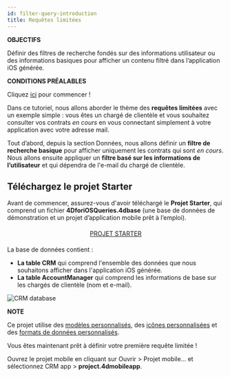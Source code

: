 ```yaml
---
id: filter-query-introduction
title: Requêtes limitées
---
```


<div class = "objectives"> 

**OBJECTIFS**

Définir des filtres de recherche fondés sur des informations utilisateur ou des informations basiques pour afficher un contenu filtré dans l’application iOS générée.</div> <div class = "prerequisites"> 

**CONDITIONS PRÉALABLES**

Cliquez [ici](prerequisites.html) pour commencer !</div> 

Dans ce tutoriel, nous allons aborder le thème des **requêtes limitées** avec un exemple simple : vous êtes un chargé de clientèle et vous souhaitez consulter vos contrats *en cours* en vous connectant simplement à votre application avec votre adresse mail.

Tout d’abord, depuis la section Données, nous allons définir un **filtre de recherche basique** pour afficher uniquement les contrats qui sont *en cours*. Nous allons ensuite appliquer un **filtre basé sur les informations de l’utilisateur** et qui dépendra de l'e-mail du chargé de clientèle.

## Téléchargez le projet Starter

Avant de commencer, assurez-vous d'avoir téléchargé le **Projet Starter**, qui comprend un fichier **4DforiOSQueries.4dbase** (une base de données de démonstration et un projet d’application mobile prêt à l’emploi).

<div style="text-align: center; margin-top: 20px; margin-bottom: 20px">
  <p>
    

<a class="button"
href="../assets/en/restricted-queries/4DforiOSQueries.4dbase.zip">PROJET STARTER</a>

  </p>
</div>

La base de données contient :

* **La table CRM** qui comprend l'ensemble des données que nous souhaitons afficher dans l'application iOS générée.
* **La table AccountManager** qui comprend les informations de base sur les chargés de clientèle (nom et e-mail).

![CRM database](assets/en/restricted-queries/CRMDatabase.png)<div class = "tips"> 

**NOTE**

Ce projet utilise des [modèles personnalisés](https://4d.github.io/4d-for-ios/docs/en/creating-listform-templates.html), des [icônes personnalisées](https://4d.github.io/4d-for-ios/docs/en/using-icons.html) et des [formats de données personnalisés](https://4d.github.io/4d-for-ios/docs/en/creating-data-formatter.html).</div> 

Vous êtes maintenant prêt à définir votre première requête limitée !

Ouvrez le projet mobile en cliquant sur Ouvrir > Projet mobile... et sélectionnez CRM app > **project.4dmobileapp**.